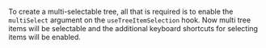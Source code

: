 To create a multi-selectable tree, all that is required is to enable the
`multiSelect` argument on the `useTreeItemSelection` hook. Now multi tree items
will be selectable and the additional keyboard shortcuts for selecting items
will be enabled.
